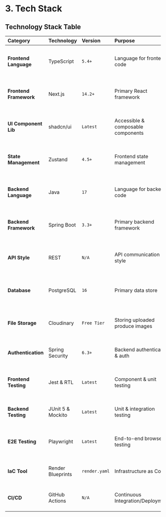 # 3. Tech Stack

## Technology Stack Table

| Category | Technology | Version | Purpose | Rationale |
| :--- | :--- | :--- | :--- | :--- |
| **Frontend Language** | TypeScript | `5.4+` | Language for frontend code | Provides type safety and scalability for React. |
| **Frontend Framework**| Next.js | `14.2+` | Primary React framework | Production-ready features like routing and SSR. |
| **UI Component Lib** | shadcn/ui | `Latest` | Accessible & composable components | Modern, unstyled components for custom branding. |
| **State Management**| Zustand | `4.5+` | Frontend state management | Lightweight and simple for managing global state. |
| **Backend Language** | Java | `17` | Language for backend code | LTS version, robust, great for enterprise apps. |
| **Backend Framework**| Spring Boot | `3.3+` | Primary backend framework | Rapid development of REST APIs, strong ecosystem. |
| **API Style** | REST | `N/A` | API communication style | Standard, well-understood, and tool-agnostic. |
| **Database** | PostgreSQL | `16` | Primary data store | Powerful, open-source relational database. |
| **File Storage** | Cloudinary | `Free Tier` | Storing uploaded produce images | Simple API and generous free tier for MVP. |
| **Authentication** | Spring Security | `6.3+` | Backend authentication & auth | Standard for securing Spring applications. |
| **Frontend Testing**| Jest & RTL | `Latest` | Component & unit testing | Industry standard for testing React components. |
| **Backend Testing** | JUnit 5 & Mockito |`Latest`| Unit & integration testing | Standard for testing Java/Spring applications. |
| **E2E Testing** | Playwright |`Latest`| End-to-end browser testing| Modern, reliable testing across all browsers. |
| **IaC Tool** | Render Blueprints |`render.yaml`| Infrastructure as Code | Native to Render for defining all services. |
| **CI/CD** | GitHub Actions |`N/A`| Continuous Integration/Deployment| Integrates directly with our code repository. | 